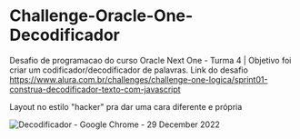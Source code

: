 # Challenge-Oracle-One-Decodificador
Desafio de programacao do curso Oracle Next One - Turma 4 | Objetivo foi criar um codificador/decodificador de palavras. Link do desafio https://www.alura.com.br/challenges/challenge-one-logica/sprint01-construa-decodificador-texto-com-javascript

Layout no estilo "hacker" pra dar uma cara diferente e própria

![Decodificador - Google Chrome - 29 December 2022](https://user-images.githubusercontent.com/13512873/210027017-500c71ea-1634-4153-86a6-4e35d772c4e2.gif)
